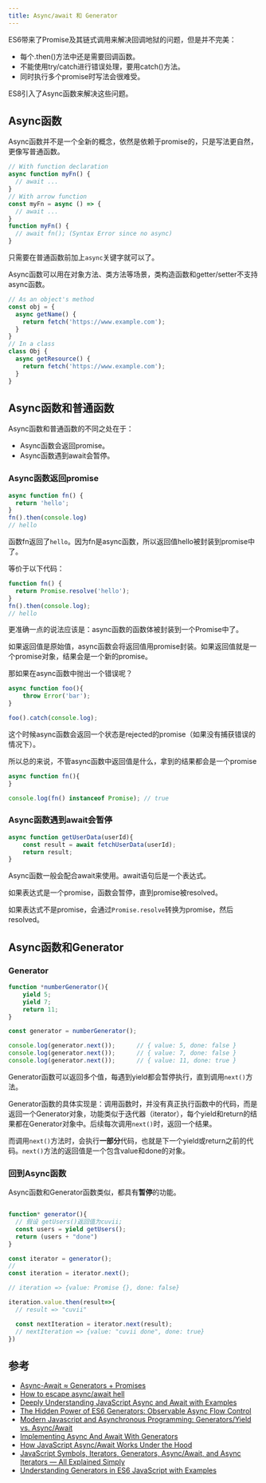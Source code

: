 ```yaml
---
title: Async/await 和 Generator
---
```


ES6带来了Promise及其链式调用来解决回调地狱的问题，但是并不完美：
- 每个.then()方法中还是需要回调函数。
- 不能使用try/catch进行错误处理，要用catch()方法。
- 同时执行多个promise时写法会很难受。

ES8引入了Async函数来解决这些问题。

## Async函数

Async函数并不是一个全新的概念，依然是依赖于promise的，只是写法更自然，更像写普通函数。

```javascript
// With function declaration
async function myFn() {
  // await ...
}
// With arrow function
const myFn = async () => {
  // await ...
}
function myFn() {
  // await fn(); (Syntax Error since no async) 
}
```

只需要在普通函数前加上`async`关键字就可以了。

Async函数可以用在对象方法、类方法等场景，类构造函数和getter/setter不支持async函数。

```javascript
// As an object's method
const obj = {
  async getName() {
    return fetch('https://www.example.com');
  }
}
// In a class
class Obj {
  async getResource() {
    return fetch('https://www.example.com');
  }
}
```

## Async函数和普通函数

Async函数和普通函数的不同之处在于：
- Async函数会返回promise。
- Async函数遇到await会暂停。

### Async函数返回promise
```javascript
async function fn() {
  return 'hello';
}
fn().then(console.log)
// hello
```

函数fn返回了`hello`。因为fn是async函数，所以返回值hello被封装到promise中了。

等价于以下代码：

```javascript
function fn() {
  return Promise.resolve('hello');
}
fn().then(console.log);
// hello
```

更准确一点的说法应该是：async函数的函数体被封装到一个Promise中了。

如果返回值是原始值，async函数会将返回值用promise封装。如果返回值就是一个promise对象，结果会是一个新的promise。

那如果在async函数中抛出一个错误呢？

```javascript
async function foo(){
    throw Error('bar');
}

foo().catch(console.log);
```

这个时候async函数会返回一个状态是rejected的promise（如果没有捕获错误的情况下）。

所以总的来说，不管async函数中返回值是什么，拿到的结果都会是一个promise

```javascript
async function fn(){
}

console.log(fn() instanceof Promise); // true
```

### Async函数遇到await会暂停

```javascript
async function getUserData(userId){
    const result = await fetchUserData(userId);
    return result;
}
```

Async函数一般会配合await来使用。await语句后是一个表达式。

如果表达式是一个promise，函数会暂停，直到promise被resolved。

如果表达式不是promise，会通过`Promise.resolve`转换为promise，然后resolved。


## Async函数和Generator

### Generator

```javascript
function *numberGenerator(){
    yield 5;
    yield 7;
    return 11;
}

const generator = numberGenerator();

console.log(generator.next());      // { value: 5, done: false } 
console.log(generator.next());      // { value: 7, done: false } 
console.log(generator.next());      // { value: 11, done: true } 
```

Generator函数可以返回多个值，每遇到yield都会暂停执行，直到调用`next()`方法。

Generator函数的具体实现是：调用函数时，并没有真正执行函数中的代码，而是返回一个Generator对象，功能类似于迭代器（iterator），每个yield和return的结果都在Generator对象中。后续每次调用`next()`时，返回一个结果。

而调用`next()`方法时，会执行**一部分**代码，也就是下一个yield或return之前的代码。`next()`方法的返回值是一个包含value和done的对象。


### 回到Async函数

Async函数和Generator函数类似，都具有**暂停**的功能。

```javascript

function* generator(){
  // 假设 getUsers()返回值为cuvii;
  const users = yield getUsers();
  return (users + "done")
}

const iterator = generator();
// 
const iteration = iterator.next();

// iteration => {value: Promise {}, done: false}

iteration.value.then(result=>{
  // result => "cuvii"

  const nextIteration = iterator.next(result);
  // nextIteration => {value: "cuvii done", done: true}
})

```

## 参考

- [Async-Await ≈ Generators + Promises](https://medium.com/hackernoon/async-await-generators-promises-51f1a6ceede2)
- [How to escape async/await hell](https://medium.com/free-code-camp/avoiding-the-async-await-hell-c77a0fb71c4c)
- [Deeply Understanding JavaScript Async and Await with Examples](https://blog.bitsrc.io/understanding-javascript-async-and-await-with-examples-a010b03926ea)
- [The Hidden Power of ES6 Generators: Observable Async Flow Control](https://medium.com/javascript-scene/the-hidden-power-of-es6-generators-observable-async-flow-control-cfa4c7f31435)
- [Modern Javascript and Asynchronous Programming: Generators/Yield vs. Async/Await](https://medium.com/front-end-weekly/modern-javascript-and-asynchronous-programming-generators-yield-vs-async-await-550275cbe433)
- [Implementing Async And Await With Generators](https://medium.com/free-code-camp/how-to-implement-async-and-await-with-generators-11ab0859010f)
- [How JavaScript Async/Await Works Under the Hood](https://medium.com/siliconwat/how-javascript-async-await-works-3cab4b7d21da)
- [JavaScript Symbols, Iterators, Generators, Async/Await, and Async Iterators — All Explained Simply](https://medium.com/free-code-camp/some-of-javascripts-most-useful-features-can-be-tricky-let-me-explain-them-4003d7bbed32)
- [Understanding Generators in ES6 JavaScript with Examples](https://codeburst.io/understanding-generators-in-es6-javascript-with-examples-6728834016d5)